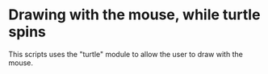 # Drawing with the mouse, while turtle spins

This scripts uses the "turtle" module to allow the user to draw with the mouse.